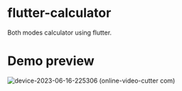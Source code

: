 # flutter-calculator
Both modes calculator using flutter.

# Demo preview
![device-2023-06-16-225306 (online-video-cutter com)](https://github.com/lakshita5203/flutter-calculator/assets/78801739/a9a3266b-b17f-4fd7-b3dc-29d4b5e09ef9)
